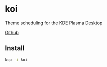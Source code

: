 # koi

Theme scheduling for the KDE Plasma Desktop 

[Github](https://github.com/baduhai/Koi)

## Install

```sh
kcp -i koi
```

